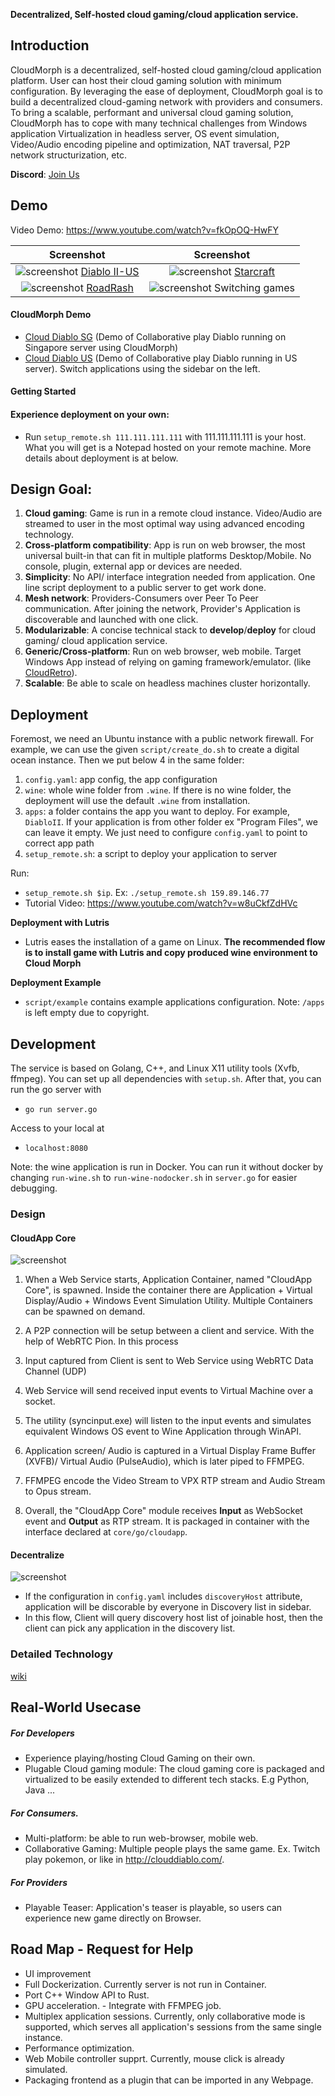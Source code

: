 
**Decentralized, Self-hosted cloud gaming/cloud application service.**

## Introduction

CloudMorph is a decentralized, self-hosted cloud gaming/cloud application platform. User can host their cloud gaming solution with minimum configuration. By leveraging the ease of deployment, CloudMorph goal is to build a decentralized cloud-gaming network with providers and consumers.  
To bring a scalable, performant and universal cloud gaming solution, CloudMorph has to cope with many technical challenges from Windows application Virtualization in headless server, OS event simulation, Video/Audio encoding pipeline and optimization, NAT traversal, P2P network structurization, etc.

**Discord**: [Join Us](https://discord.gg/ux2rDqwu2W)

## Demo

Video Demo: https://www.youtube.com/watch?v=fkOpOQ-HwFY

|                       Screenshot                       |                        Screenshot                         |
| :----------------------------------------------------: | :-------------------------------------------------------: |
| ![screenshot](docs/img/diablo.gif) [Diablo II-US](http://us.clouddiablo.com/) | ![screenshot](docs/img/starcraft.gif) [Starcraft](http://cloudstarcraft.com/) |
| ![screenshot](docs/img/roadrash.gif) [RoadRash](https://www.youtube.com/watch?v=A2JcFaVlOO4) | ![screenshot](docs/img/changegame.gif)  Switching games |

#### CloudMorph Demo
- [Cloud Diablo SG](http://clouddiablo.com/) (Demo of Collaborative play Diablo running on Singapore server using CloudMorph)
- [Cloud Diablo US](http://us.clouddiablo.com/) (Demo of Collaborative play Diablo running in US server).
Switch applications using the sidebar on the left.

#### Getting Started
#### Experience deployment on your own:
- Run `setup_remote.sh 111.111.111.111` with 111.111.111.111 is your host. What you will get is a Notepad hosted on your remote machine. More details about deployment is at below.

## Design Goal:
1. **Cloud gaming**: Game is run in a remote cloud instance. Video/Audio are streamed to user in the most optimal way using advanced encoding technology.
2. **Cross-platform compatibility**: App is run on web browser, the most universal built-in that can fit in multiple platforms Desktop/Mobile. No console, plugin, external app or devices are needed.
1. **Simplicity**: No API/ interface integration needed from application. One line script deployment to a public server to get work done.
2. **Mesh network**: Providers-Consumers over Peer To Peer communication. After joining the network, Provider's Application is discoverable and launched with one click.
3. **Modularizable**: A concise technical stack to **develop**/**deploy** for cloud gaming/ cloud application service.
4. **Generic/Cross-platform**: Run on web browser, web mobile. Target Windows App instead of relying on gaming framework/emulator. (like [CloudRetro](https://github.com/giongto35/cloud-game)).
5. **Scalable**: Be able to scale on headless machines cluster horizontally.

## Deployment

Foremost, we need an Ubuntu instance with a public network firewall. For example, we can use the given `script/create_do.sh` to create a digital ocean instance.
Then we put below 4 in the same folder:
1. `config.yaml`: app config, the app configuration
3. `wine`: whole wine folder from `.wine`. If there is no wine folder, the deployment will use the default `.wine` from installation.
5. `apps`: a folder contains the app you want to deploy. For example, `DiabloII`. If your application is from other folder ex "Program Files", we can leave it empty. We just need to configure `config.yaml` to point to correct app path
6. `setup_remote.sh`: a script to deploy your application to server

Run:
- `setup_remote.sh $ip`. Ex: `./setup_remote.sh 159.89.146.77`  
- Tutorial Video: https://www.youtube.com/watch?v=w8uCkfZdHVc

**Deployment with Lutris**
- Lutris eases the installation of a game on Linux. **The recommended flow is to install game with Lutris and copy produced wine environment to Cloud Morph**

**Deployment Example**
- `script/example` contains example applications configuration. Note: `/apps` is left empty due to copyright.

## Development

The service is based on Golang, C++, and Linux X11 utility tools (Xvfb, ffmpeg).
You can set up all dependencies with `setup.sh`. After that, you can run the go server with

- `go run server.go`

Access to your local at

- `localhost:8080`

Note: the wine application is run in Docker. You can run it without docker by changing `run-wine.sh` to `run-wine-nodocker.sh` in `server.go` for easier debugging.

### Design

#### CloudApp Core
![screenshot](docs/img/CloudUniverse.png)

1. When a Web Service starts, Application Container, named "CloudApp Core", is spawned. Inside the container there are Application + Virtual Display/Audio + Windows Event Simulation Utility. Multiple Containers can be spawned on demand.
2. A P2P connection will be setup between a client and service. With the help of WebRTC Pion.
    In this process
2. Input captured from Client is sent to Web Service using WebRTC Data Channel (UDP)
3. Web Service will send received input events to Virtual Machine over a socket.
4. The utility (syncinput.exe) will listen to the input events and simulates equivalent Windows OS event to Wine Application through WinAPI.
5. Application screen/ Audio is captured in a Virtual Display Frame Buffer (XVFB)/ Virtual Audio (PulseAudio), which is later piped to FFMPEG.
6. FFMPEG encode the Video Stream to VPX RTP stream and Audio Stream to Opus stream.

7. Overall, the "CloudApp Core" module receives **Input** as WebSocket event and **Output** as RTP stream. It is packaged in container with the interface declared at `core/go/cloudapp`.

#### Decentralize
![screenshot](docs/img/Decentralize.png)

- If the configuration in `config.yaml` includes `discoveryHost` attribute, application will be discorable by everyone in Discovery list in sidebar.
- In this flow, Client will query discovery host list of joinable host, then the client can pick any application in the discovery list.

### Detailed Technology
[wiki](https://github.com/giongto35/cloud-morph/wiki)

## Real-World Usecase

##### For Developers
- Experience playing/hosting Cloud Gaming on their own.
- Plugable Cloud gaming module: The cloud gaming core is packaged and virtualized to be easily extended to different tech stacks. E.g Python, Java ...

##### For Consumers.
- Multi-platform: be able to run web-browser, mobile web.
- Collaborative Gaming: Multiple people plays the same game. Ex. Twitch play pokemon, or like in http://clouddiablo.com/.

##### For Providers
- Playable Teaser: Application's teaser is playable, so users can experience new game directly on Browser.

## Road Map - Request for Help

- UI improvement
- Full Dockerization. Currently server is not run in Container.
- Port C++ Window API to Rust.
- GPU acceleration. - Integrate with FFMPEG job. 
- Multiplex application sessions. Currently, only collaborative mode is supported, which serves all application's sessions from the same single instance.
- Performance optimization.
- Web Mobile controller supprt. Currently, mouse click is already simulated.
- Packaging frontend as a plugin that can be imported in any Webpage.
